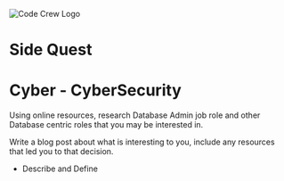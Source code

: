 ![Code Crew Logo](/Imgs/codecrewlogo.png  "image_tooltip")
# Side Quest

# Cyber - CyberSecurity


Using online resources, research Database Admin job role and other Database centric roles that you may be interested in.

Write a blog post about what is interesting to you, include any resources that led you to that decision.

- Describe and Define
    